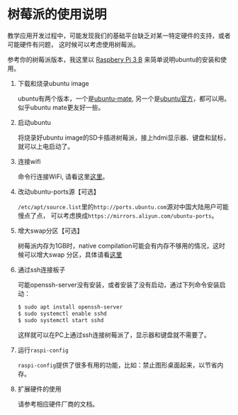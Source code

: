 # 树莓派的使用说明

教学应用开发过程中，可能发现我们的基础平台缺乏对某一特定硬件的支持，或者可能硬件有问题，
这时候可以考虑使用树莓派。

参考你的树莓派版本，我这里以
[Raspbery Pi 3 B](https://www.raspberrypi.org/products/raspberry-pi-3-model-b/)
来简单说明ubuntu的安装和使用。

1. 下载和烧录ubuntu image

   ubuntu有两个版本，一个是[ubuntu-mate](https://ubuntu-mate.org/raspberry-pi/), 
   另一个是[ubuntu官方](https://ubuntu.com/download/iot/raspberry-pi-2-3)，都可以用。 似乎ubuntu mate更友好一些。

2. 启动ubuntu
   
   将烧录好ubuntu image的SD卡插进树莓派，接上hdmi显示器、键盘和鼠标，就可以上电启动了。

3. 连接wifi

   命令行连接WiFi, 请看这里[这里](https://github.com/joeyu/handy_shell_commands/blob/master/ubuntu.md#enabling-wifi)。

4. 改动ubuntu-ports源【可选】

   `/etc/apt/source.list`里的`http://ports.ubuntu.com`源对中国大陆用户可能慢点了点，
   可以考虑换成`https://mirrors.aliyun.com/ubuntu-ports`。

5. 增大swap分区【可选】

   树莓派内存为1GB时，native compilation可能会有内存不够用的情况，这时候可以增大swap
   分区，具体请看[这里](https://www.fosslinux.com/1064/how-to-create-or-add-a-swap-partition-in-ubuntu-and-linux-mint.htm)

6. 通过ssh连接板子

   可能openssh-server没有安装，或者安装了没有启动，通过下列命令安装启动：

   ```bash
   $ sudo apt install openssh-server
   $ sudo systemctl enable sshd
   $ sudo systemctl start sshd
   ```

   这样就可以在PC上通过ssh连接树莓派了，显示器和键盘就不需要了。

7. 运行`raspi-config`

   `raspi-config`提供了很多有用的功能，比如：禁止图形桌面起来，以节省内存。

8. 扩展硬件的使用

   请参考相应硬件厂商的文档。

